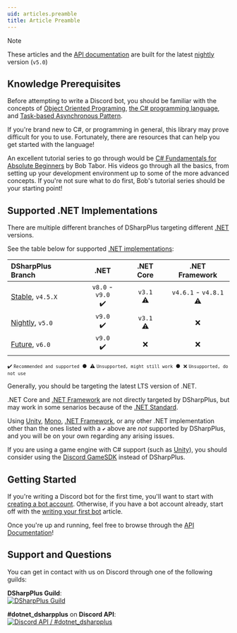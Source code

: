 ```yaml
---
uid: articles.preamble
title: Article Preamble
---
```


>[!NOTE]
> These articles and the [API documentation][11] are built for the latest [nightly][18] version (`v5.0`)

## Knowledge Prerequisites

Before attempting to write a Discord bot, you should be familiar with the concepts of [Object Oriented Programing][0],
[the C# programming language][1], and [Task-based Asynchronous Pattern][2].

If you're brand new to C#, or programming in general, this library may prove difficult for you to use. Fortunately,
there are resources that can help you get started with the language!

An excellent tutorial series to go through would be [C# Fundamentals for Absolute Beginners][3] by Bob Tabor. His videos
go through all the basics, from setting up your development environment up to some of the more advanced concepts. If
you're not sure what to do first, Bob's tutorial series should be your starting point!

## Supported .NET Implementations

There are multiple different branches of DSharpPlus targeting different [.NET][4] versions.

See the table below for supported [.NET implementations][16]:

| DSharpPlus Branch | .NET | .NET Core | .NET Framework |
| :---------- | :-----: | :-----: | :-----: | 
| [Stable][17], `v4.5.X` | `v8.0` - `v9.0`</br>✔️ |  `v3.1`</br>⚠️ | `v4.6.1` - `v4.8.1`</br>⚠️ |
| [Nightly][18], `v5.0` | `v9.0`</br>✔️ | `v3.1`</br>⚠️ | ❌ |
| [Future][19], `v6.0` | `v9.0`</br>✔️ | ❌ | ❌ |

<sub> ✔️ `Recommended and supported`  &nbsp;●&nbsp; ⚠️ `Unsupported, might still work` &nbsp;●&nbsp; ❌ `Unsupported, do not use`</sub>

Generally, you should be targeting the latest LTS version of .NET.

.NET Core and [.NET Framework][5] are not directly targeted by DSharpPlus, but may work in some senarios because of the [.NET Standard][20].

Using [Unity][7], [Mono][6], [.NET Framework][5], or any other .NET implementation other than the ones listed with a `✔️` above are _not_ supported by DSharpPlus, and you will be on your own regarding any arising issues.

If you are using a game engine with C# support (such as [Unity][7]), you should consider using the [Discord GameSDK][8] instead of DSharpPlus. 

## Getting Started

If you're writing a Discord bot for the first time, you'll want to start with [creating a bot account][9]. Otherwise, if
you have a bot account already, start off with the [writing your first bot][10] article.

Once you're up and running, feel free to browse through the [API Documentation][11]!

## Support and Questions

You can get in contact with us on Discord through one of the following guilds:

**DSharpPlus Guild**:</br>
[![DSharpPlus Guild][12]][13]

**#dotnet_dsharpplus** on **Discord API**:</br>
[![Discord API / #dotnet_dsharpplus][14]][15]

<!-- LINKS -->

[0]:  https://en.wikipedia.org/wiki/Object-oriented_programming
[1]:  https://docs.microsoft.com/en-us/dotnet/csharp/programming-guide/
[2]:  https://docs.microsoft.com/en-us/dotnet/standard/asynchronous-programming-patterns/task-based-asynchronous-pattern-tap
[3]:  https://channel9.msdn.com/Series/CSharp-Fundamentals-for-Absolute-Beginners
[4]:  https://dotnet.microsoft.com/en-us/
[5]:  https://en.wikipedia.org/wiki/.NET_Framework
[6]:  https://en.wikipedia.org/wiki/Mono_(software)
[7]:  https://en.wikipedia.org/wiki/Unity_(game_engine)
[8]:  https://discord.com/developers/docs/game-sdk/sdk-starter-guide
[9]:  xref:articles.basics.bot_account
[10]: xref:articles.basics.first_bot
[11]: /api/
[12]: https://discordapp.com/api/guilds/379378609942560770/embed.png?style=banner2
[13]: https://discord.gg/dsharpplus
[14]: https://discordapp.com/api/guilds/81384788765712384/embed.png?style=banner2
[15]: https://discord.gg/discord-api
[16]: https://learn.microsoft.com/en-us/dotnet/fundamentals/implementations
[17]: https://github.com/DSharpPlus/DSharpPlus/tree/release/4.5
[18]: https://github.com/DSharpPlus/DSharpPlus/tree/master
[19]: https://github.com/DSharpPlus/DSharpPlus/tree/v6
[20]: https://learn.microsoft.com/en-us/dotnet/standard/net-standard
